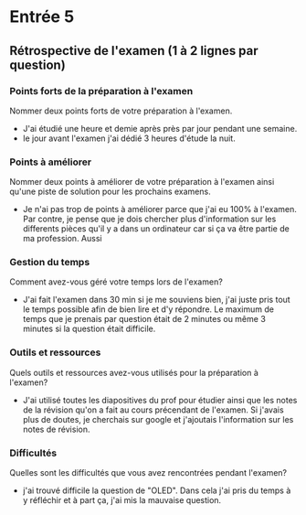 # Entrée 5
## Rétrospective de l'examen (1 à 2 lignes par question)

### Points forts de la préparation à l'examen
Nommer deux points forts de votre préparation à l'examen. 

- J'ai étudié une heure et demie après près par jour pendant une semaine. 
- le jour avant l'examen j'ai dédié 3 heures d'étude la nuit.

### Points à améliorer
Nommer deux points à améliorer de votre préparation à l'examen ainsi qu'une piste de solution pour les prochains examens. 

- Je n'ai pas trop de points à améliorer parce que j'ai eu 100% à l'examen. Par contre, je pense que je dois chercher plus d'information sur les differents pièces qu'il y a dans un ordinateur car si ça va être partie de ma profession. Aussi

### Gestion du temps
Comment avez-vous géré votre temps lors de l'examen?

- J'ai fait l'examen dans 30 min si je me souviens bien, j'ai juste pris tout le temps possible afin de bien lire et d'y répondre. Le maximum de temps que je prenais par question était de 2 minutes ou même 3 minutes si la question était difficile. 

### Outils et ressources
Quels outils et ressources avez-vous utilisés pour la préparation à l'examen?

- J'ai utilisé toutes les diapositives du prof pour étudier ainsi que les notes de la révision qu'on a fait au cours précendant de l'examen. Si j'avais plus de doutes, je cherchais sur google et j'ajoutais l'information sur les notes de révision.

### Difficultés
Quelles sont les difficultés que vous avez rencontrées pendant l'examen?

- j'ai trouvé difficile la question de "OLED". Dans cela j'ai pris du temps à y réfléchir et à part ça, j'ai mis la mauvaise question. 

